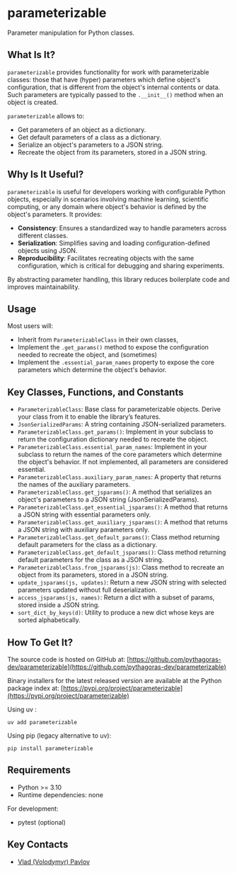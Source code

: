 # parameterizable

Parameter manipulation for Python classes.

## What Is It?

`parameterizable` provides functionality for work with parameterizable 
classes: those that have (hyper) parameters which define object's configuration,
that is different from the object's internal contents or data. Such parameters 
are typically passed to the `.__init__()` method when an object is created.

`parameterizable` allows to:
* Get parameters of an object as a dictionary.
* Get default parameters of a class as a dictionary.
* Serialize an object's parameters to a JSON string. 
* Recreate the object from its parameters, stored in a JSON string.

## Why Is It Useful?

`parameterizable` is useful for developers working with 
configurable Python objects, especially in scenarios involving 
machine learning, scientific computing, or any domain where 
object's behavior is defined by the object's parameters. It provides:

* **Consistency**: Ensures a standardized way to handle parameters 
across different classes.
* **Serialization**: Simplifies saving and loading configuration-defined objects
using JSON.
* **Reproducibility**: Facilitates recreating objects with the same configuration, 
which is critical for debugging and sharing experiments.

By abstracting parameter handling, this library reduces boilerplate code 
and improves maintainability.

## Usage

Most users will:
- Inherit from `ParameterizableClass` in their own classes, 
- Implement the `.get_params()` method to expose the configuration needed to recreate the object, and (sometimes)
- Implement the `.essential_param_names` property to expose the core parameters which determine the object's behavior.


## Key Classes, Functions, and Constants

- `ParameterizableClass`: Base class for parameterizable objects. Derive your class from it to enable the library’s features.
- `JsonSerializedParams`: A string containing JSON-serialized parameters.
- `ParameterizableClass.get_params()`: Implement in your subclass to return the configuration dictionary 
needed to recreate the object.
- `ParameterizableClass.essential_param_names`: Implement in your subclass to return the names of the core parameters
which determine the object's behavior. If not implemented, all parameters are considered essential.
- `ParameterizableClass.auxiliary_param_names`: A property that returns the names of the auxiliary parameters.
- `ParameterizableClass.get_jsparams()`: A method that serializes an object's parameters 
to a JSON string (JsonSerializedParams).
- `ParameterizableClass.get_essential_jsparams()`: A method that returns a JSON string with essential parameters only.
- `ParameterizableClass.get_auxiliary_jsparams()`: A method that returns a JSON string with auxiliary parameters only.
- `ParameterizableClass.get_default_params()`: Class method returning default parameters for the class as a dictionary.
- `ParameterizableClass.get_default_jsparams()`: Class method returning default parameters for the class as a JSON string.
- `ParameterizableClass.from_jsparams(js)`: Class method to recreate an object from its parameters, stored in a JSON string.
- `update_jsparams(js, updates)`: Return a new JSON string with selected parameters updated without full deserialization.
- `access_jsparams(js, names)`: Return a dict with a subset of params, stored inside a JSON string.
- `sort_dict_by_keys(d)`: Utility to produce a new dict whose keys are sorted alphabetically.

## How To Get It?

The source code is hosted on GitHub at:
[https://github.com/pythagoras-dev/parameterizable](https://github.com/pythagoras-dev/parameterizable) 

Binary installers for the latest released version are available at the Python package index at:
[https://pypi.org/project/parameterizable](https://pypi.org/project/parameterizable)

Using uv :
```
uv add parameterizable
```

Using pip (legacy alternative to uv):
```
pip install parameterizable
```

## Requirements

- Python >= 3.10
- Runtime dependencies: none

For development:
- pytest (optional)

## Key Contacts

* [Vlad (Volodymyr) Pavlov](https://www.linkedin.com/in/vlpavlov/)
